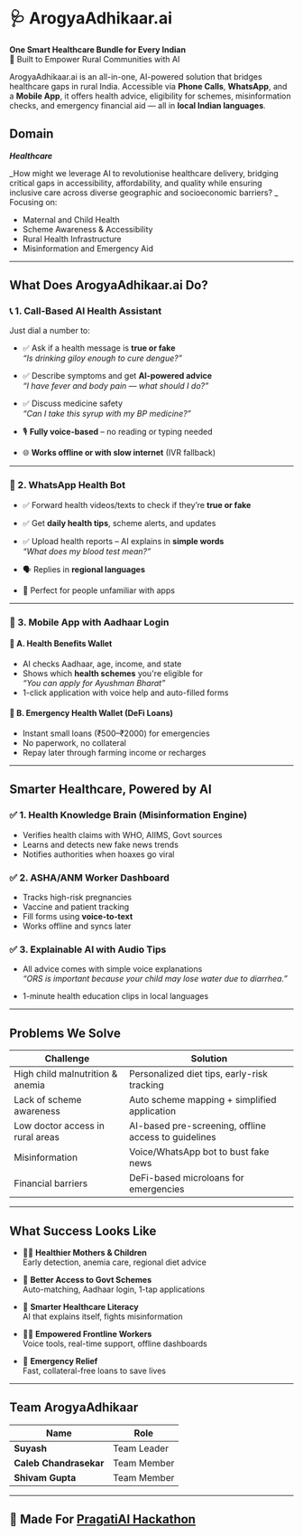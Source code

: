 # 🩺 ArogyaAdhikaar.ai

**One Smart Healthcare Bundle for Every Indian**  
🌿 Built to Empower Rural Communities with AI

ArogyaAdhikaar.ai is an all-in-one, AI-powered solution that bridges healthcare gaps in rural India. Accessible via **Phone Calls**, **WhatsApp**, and a **Mobile App**, it offers health advice, eligibility for schemes, misinformation checks, and emergency financial aid — all in **local Indian languages**.

## Domain

***Healthcare***

_How might we leverage AI to revolutionise healthcare delivery, bridging critical gaps in accessibility, affordability, and quality while ensuring inclusive care across diverse geographic and socioeconomic barriers?
_
Focusing on:  
- Maternal and Child Health  
- Scheme Awareness & Accessibility  
- Rural Health Infrastructure  
- Misinformation and Emergency Aid

---

## What Does ArogyaAdhikaar.ai Do?

### 📞 1. Call-Based AI Health Assistant

Just dial a number to:

- ✅ Ask if a health message is **true or fake**  
  *“Is drinking giloy enough to cure dengue?”*

- ✅ Describe symptoms and get **AI-powered advice**  
  *“I have fever and body pain — what should I do?”*

- ✅ Discuss medicine safety  
  *“Can I take this syrup with my BP medicine?”*

- 🎙️ **Fully voice-based** – no reading or typing needed  
- 🌐 **Works offline or with slow internet** (IVR fallback)

---

### 💬 2. WhatsApp Health Bot

- ✅ Forward health videos/texts to check if they’re **true or fake**
- ✅ Get **daily health tips**, scheme alerts, and updates
- ✅ Upload health reports – AI explains in **simple words**  
  *“What does my blood test mean?”*

- 🗣️ Replies in **regional languages**
- 👵 Perfect for people unfamiliar with apps

---

### 📲 3. Mobile App with Aadhaar Login

#### 🎁 A. Health Benefits Wallet
- AI checks Aadhaar, age, income, and state
- Shows which **health schemes** you're eligible for  
  *“You can apply for Ayushman Bharat”*
- 1-click application with voice help and auto-filled forms

#### 💸 B. Emergency Health Wallet (DeFi Loans)
- Instant small loans (₹500–₹2000) for emergencies
- No paperwork, no collateral
- Repay later through farming income or recharges

---

## Smarter Healthcare, Powered by AI

### ✅ 1. Health Knowledge Brain (Misinformation Engine)
- Verifies health claims with WHO, AIIMS, Govt sources
- Learns and detects new fake news trends
- Notifies authorities when hoaxes go viral

### ✅ 2. ASHA/ANM Worker Dashboard
- Tracks high-risk pregnancies
- Vaccine and patient tracking
- Fill forms using **voice-to-text**
- Works offline and syncs later

### ✅ 3. Explainable AI with Audio Tips
- All advice comes with simple voice explanations  
  *“ORS is important because your child may lose water due to diarrhea.”*

- 1-minute health education clips in local languages

---

## Problems We Solve

| Challenge                         | Solution |
|----------------------------------|----------|
| High child malnutrition & anemia | Personalized diet tips, early-risk tracking |
| Lack of scheme awareness         | Auto scheme mapping + simplified application |
| Low doctor access in rural areas | AI-based pre-screening, offline access to guidelines |
| Misinformation                   | Voice/WhatsApp bot to bust fake news |
| Financial barriers               | DeFi-based microloans for emergencies |

---

## What Success Looks Like

- 🧑‍🍼 **Healthier Mothers & Children**  
  Early detection, anemia care, regional diet advice

- 🏥 **Better Access to Govt Schemes**  
  Auto-matching, Aadhaar login, 1-tap applications

- 🧠 **Smarter Healthcare Literacy**  
  AI that explains itself, fights misinformation

- 👩‍⚕️ **Empowered Frontline Workers**  
  Voice tools, real-time support, offline dashboards

- 🚨 **Emergency Relief**  
  Fast, collateral-free loans to save lives

---

## Team ArogyaAdhikaar

| Name                   | Role                  |
|------------------------|-----------------------|
| **Suyash**             | Team Leader           |
| **Caleb Chandrasekar** | Team Member           |
| **Shivam Gupta**       | Team Member           |

---

## 🔗 Made For [PragatiAI Hackathon](https://vision.hack2skill.com/event/pragatiaiforimpact/?utm_source=hack2skill&utm_medium=homepage)
